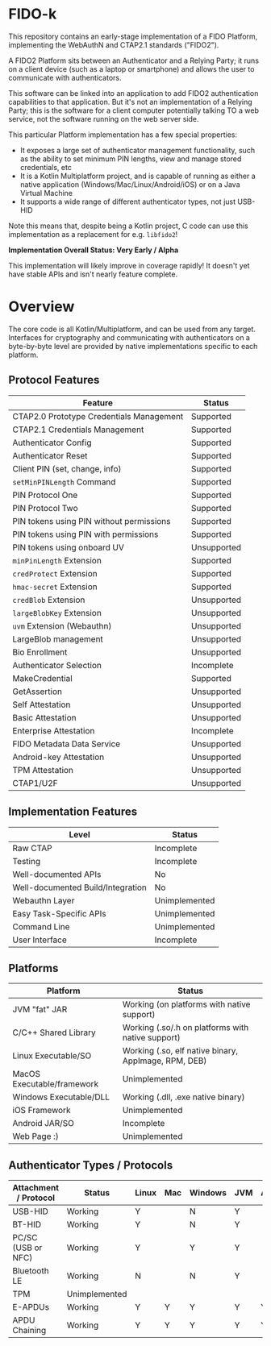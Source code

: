 FIDO-k
======

This repository contains an early-stage implementation of a FIDO Platform, implementing the
WebAuthN and CTAP2.1 standards ("FIDO2").

A FIDO2 Platform sits between an Authenticator and a Relying Party; it runs on a client
device (such as a laptop or smartphone) and allows the user to communicate with
authenticators.

This software can be linked into an application to add FIDO2 authentication capabilities
to that application. But it's not an implementation of a Relying Party; this is the
software for a client computer potentially talking TO a web service, not the software
running on the web server side.

This particular Platform implementation has a few special properties:

- It exposes a large set of authenticator management functionality, such as the ability
  to set minimum PIN lengths, view and manage stored credentials, etc
- It is a Kotlin Multiplatform project, and is capable of running as either a native
  application (Windows/Mac/Linux/Android/iOS) or on a Java Virtual Machine
- It supports a wide range of different authenticator types, not just USB-HID

Note this means that, despite being a Kotlin project, C code can use this
implementation as a replacement for e.g. `libfido2`!

**Implementation Overall Status: Very Early / Alpha**

This implementation will likely improve in coverage rapidly! It doesn't yet have stable
APIs and isn't nearly feature complete.

# Overview

The core code is all Kotlin/Multiplatform, and can be used from any target. Interfaces
for cryptography and communicating with authenticators on a byte-by-byte level are
provided by native implementations specific to each platform.

## Protocol Features

| Feature                                  | Status      |
|------------------------------------------|-------------|
| CTAP2.0 Prototype Credentials Management | Supported   |
| CTAP2.1 Credentials Management           | Supported   |
| Authenticator Config                     | Supported   |
| Authenticator Reset                      | Supported   |
| Client PIN (set, change, info)           | Supported   |
| `setMinPINLength` Command                | Supported   |
| PIN Protocol One                         | Supported   |
| PIN Protocol Two                         | Supported   |
| PIN tokens using PIN without permissions | Supported   |
| PIN tokens using PIN with permissions    | Supported   |
| PIN tokens using onboard UV              | Unsupported |
| `minPinLength` Extension                 | Supported   |
| `credProtect` Extension                  | Supported   |
| `hmac-secret` Extension                  | Supported   |
| `credBlob` Extension                     | Unsupported |
| `largeBlobKey` Extension                 | Unsupported |
| `uvm` Extension (Webauthn)               | Unsupported |
| LargeBlob management                     | Unsupported |
| Bio Enrollment                           | Unsupported |
| Authenticator Selection                  | Incomplete  |
| MakeCredential                           | Supported   |
| GetAssertion                             | Unsupported |
| Self Attestation                         | Unsupported |
| Basic Attestation                        | Unsupported |
| Enterprise Attestation                   | Incomplete  |
| FIDO Metadata Data Service               | Unsupported |
| Android-key Attestation                  | Unsupported |
| TPM Attestation                          | Unsupported |
| CTAP1/U2F                                | Unsupported |

## Implementation Features

| Level                             | Status        |
|-----------------------------------|---------------|
| Raw CTAP                          | Incomplete    |
| Testing                           | Incomplete    |
| Well-documented APIs              | No            |
| Well-documented Build/Integration | No            |
| Webauthn Layer                    | Unimplemented |
| Easy Task-Specific APIs           | Unimplemented |
| Command Line                      | Unimplemented |
| User Interface                    | Incomplete    |

## Platforms

| Platform                   | Status                                               |
|----------------------------|------------------------------------------------------|
| JVM "fat" JAR              | Working (on platforms with native support)           |
| C/C++ Shared Library       | Working (.so/.h on platforms with native support)    |
| Linux Executable/SO        | Working (.so, elf native binary, AppImage, RPM, DEB) |
| MacOS Executable/framework | Unimplemented                                        |
| Windows Executable/DLL     | Working (.dll, .exe native binary)                   |
| iOS Framework              | Unimplemented                                        |
| Android JAR/SO             | Incomplete                                           |
| Web Page :)                | Unimplemented                                        |

## Authenticator Types / Protocols

| Attachment / Protocol | Status        | Linux | Mac | Windows | JVM | Android | iOS |
|-----------------------|---------------|-------|-----|---------|-----|---------|-----|
| USB-HID               | Working       | Y     |     | N       | Y   |         |     |
| BT-HID                | Working       | Y     |     | N       | Y   |         |     |
| PC/SC (USB or NFC)    | Working       | Y     |     | Y       | Y   |         |     |
| Bluetooth LE          | Working       | N     |     | N       | Y   |         |     |
| TPM                   | Unimplemented |       |     |         |     |         |     |
| E-APDUs               | Working       | Y     | Y   | Y       | Y   | Y       | Y   |
| APDU Chaining         | Working       | Y     | Y   | Y       | Y   | Y       | Y   |
